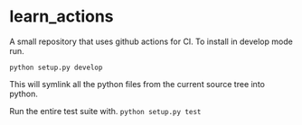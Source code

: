 # learn_actions
A small repository that uses github actions for CI.
To install in develop mode run.
```
python setup.py develop
```
This will symlink all the python files from the current source tree into python.  

Run the entire test suite with.
```python setup.py test```
